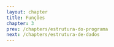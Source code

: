 ```yaml
---
layout: chapter
title: Funções
chapter: 3
prev: /chapters/estrutura-do-programa
next: /chapters/estrutura-de-dados
---
```

